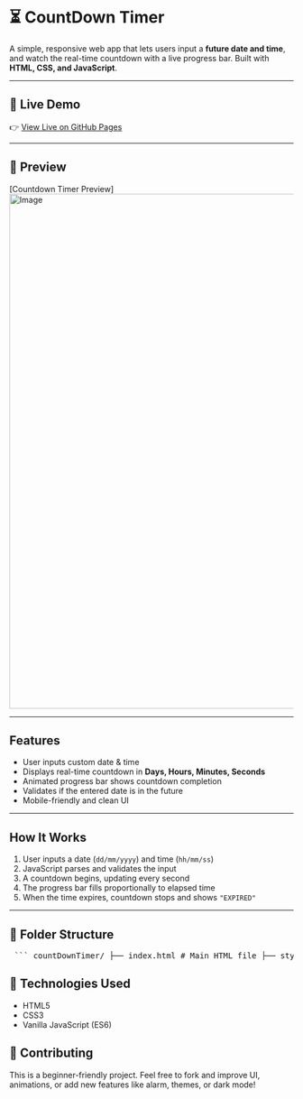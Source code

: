 # ⏳ CountDown Timer

A simple, responsive web app that lets users input a **future date and time**, and watch the real-time countdown with a live progress bar. Built with **HTML, CSS, and JavaScript**.

---

## 🚀 Live Demo

👉 [View Live on GitHub Pages](https://anuj-p-06.github.io/Count-Down-Timer/)

---

## 📸 Preview

[Countdown Timer Preview]<img width="1919" height="913" alt="Image" src="https://github.com/user-attachments/assets/08703df3-9bde-4509-b21e-dcdf46df9d05" />

---

##  Features

-  User inputs custom date & time
-  Displays real-time countdown in **Days, Hours, Minutes, Seconds**
-  Animated progress bar shows countdown completion
-  Validates if the entered date is in the future
-  Mobile-friendly and clean UI

---

##  How It Works

1. User inputs a date (`dd/mm/yyyy`) and time (`hh/mm/ss`)
2. JavaScript parses and validates the input
3. A countdown begins, updating every second
4. The progress bar fills proportionally to elapsed time
5. When the time expires, countdown stops and shows `"EXPIRED"`

---

## 📁 Folder Structure
<pre lang="markdown"> ``` countDownTimer/ ├── index.html # Main HTML file ├── style.css # Styling and layout └── script.js # Countdown logic and interactivity ``` </pre>
## 🧠 Technologies Used

- HTML5
- CSS3
- Vanilla JavaScript (ES6)

## 🙌 Contributing
This is a beginner-friendly project. Feel free to fork and improve UI, animations, or add new features like alarm, themes, or dark mode!

<!-- Twitter -->
<meta name="twitter:title" content="CountDown Timer">
<meta name="twitter:description" content="Live countdown timer with progress bar, built with HTML/CSS/JS.">
<meta name="twitter:image" content="https://anuj-p-06.github.io/Count-Down-Timer/preview.png">
<meta name="twitter:card" content="summary_large_image">

